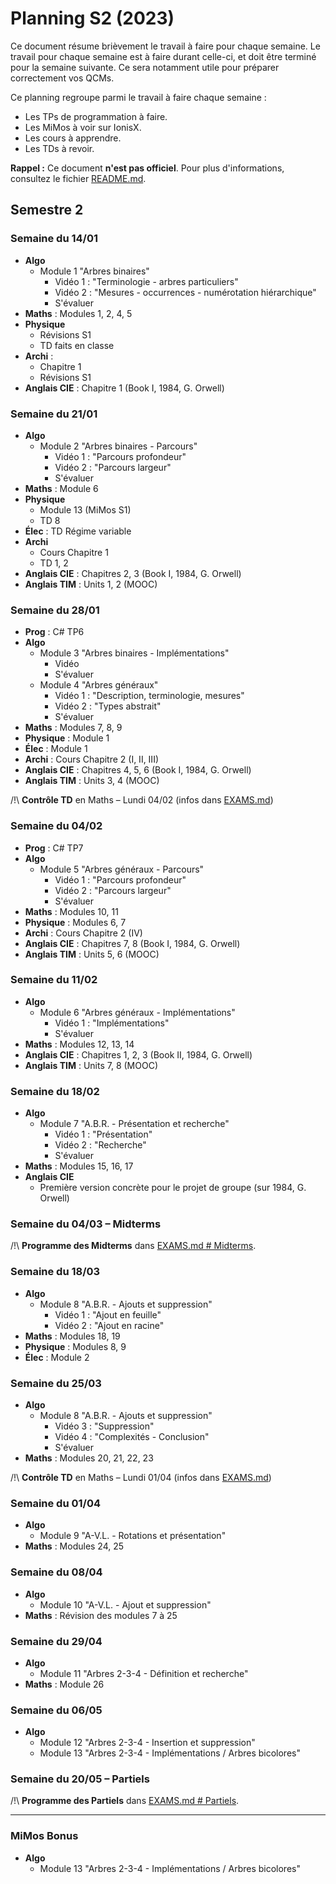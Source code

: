 # Planning S2 (2023)

Ce document résume brièvement le travail à faire pour chaque semaine.
Le travail pour chaque semaine est à faire durant celle-ci, et doit être terminé pour la semaine suivante. Ce sera notamment utile pour préparer correctement vos QCMs.

Ce planning regroupe parmi le travail à faire chaque semaine :
- Les TPs de programmation à faire.
- Les MiMos à voir sur IonisX.
- Les cours à apprendre.
- Les TDs à revoir.

**Rappel :** Ce document **n'est pas officiel**.
Pour plus d'informations, consultez le fichier [README.md](../../README.md).


## Semestre 2

### Semaine du 14/01

- **Algo**
	- Module 1 "Arbres binaires"
		- Vidéo 1 : "Terminologie - arbres particuliers"
		- Vidéo 2 : "Mesures - occurrences - numérotation hiérarchique"
		- S'évaluer
- **Maths** : Modules 1, 2, 4, 5
- **Physique**
	- Révisions S1
	- TD faits en classe
- **Archi** :
	- Chapitre 1
	- Révisions S1
- **Anglais CIE** : Chapitre 1 (Book I, 1984, G. Orwell)

### Semaine du 21/01

- **Algo**
	- Module 2 "Arbres binaires - Parcours"
		- Vidéo 1 : "Parcours profondeur"
		- Vidéo 2 : "Parcours largeur"
		- S'évaluer
- **Maths** : Module 6
- **Physique**
	- Module 13 (MiMos S1)
	- TD 8
- **Élec** : TD Régime variable
- **Archi**
	- Cours Chapitre 1
	- TD 1, 2
- **Anglais CIE** : Chapitres 2, 3 (Book I, 1984, G. Orwell)
- **Anglais TIM** : Units 1, 2 (MOOC)

### Semaine du 28/01

- **Prog** : C# TP6
- **Algo**
	- Module 3 "Arbres binaires - Implémentations"
		- Vidéo
		- S'évaluer
	- Module 4 "Arbres généraux"
		- Vidéo 1 : "Description, terminologie, mesures"
		- Vidéo 2 : "Types abstrait"
		- S'évaluer
- **Maths** : Modules 7, 8, 9
- **Physique** : Module 1
- **Élec** : Module 1
- **Archi** : Cours Chapitre 2 (I, II, III)
- **Anglais CIE** : Chapitres 4, 5, 6 (Book I, 1984, G. Orwell)
- **Anglais TIM** : Units 3, 4 (MOOC)

/!\ **Contrôle TD** en Maths – Lundi 04/02 (infos dans [EXAMS.md](EXAMS.md))

### Semaine du 04/02

- **Prog** : C# TP7
- **Algo**
	- Module 5 "Arbres généraux - Parcours"
		- Vidéo 1 : "Parcours profondeur"
		- Vidéo 2 : "Parcours largeur"
		- S'évaluer
- **Maths** : Modules 10, 11
- **Physique** : Modules 6, 7
- **Archi** : Cours Chapitre 2 (IV)
- **Anglais CIE** : Chapitres 7, 8 (Book I, 1984, G. Orwell)
- **Anglais TIM** : Units 5, 6 (MOOC)

### Semaine du 11/02

- **Algo**
	- Module 6 "Arbres généraux - Implémentations"
		- Vidéo 1 : "Implémentations"
		- S'évaluer
- **Maths** : Modules 12, 13, 14
- **Anglais CIE** : Chapitres 1, 2, 3 (Book II, 1984, G. Orwell)
- **Anglais TIM** : Units 7, 8 (MOOC)

### Semaine du 18/02

- **Algo**
	- Module 7 "A.B.R. - Présentation et recherche"
		- Vidéo 1 : "Présentation"
		- Vidéo 2 : "Recherche"
		- S'évaluer
- **Maths** : Modules 15, 16, 17
- **Anglais CIE**
  - Première version concrète pour le projet de groupe (sur 1984, G. Orwell)

### Semaine du 04/03 – Midterms

/!\ **Programme des Midterms** dans [EXAMS.md # Midterms](EXAMS.md#midterms).

### Semaine du 18/03

- **Algo**
	- Module 8 "A.B.R. - Ajouts et suppression"
		- Vidéo 1 : "Ajout en feuille"
		- Vidéo 2 : "Ajout en racine"
- **Maths** : Modules 18, 19
- **Physique** : Modules 8, 9
- **Élec** : Module 2

### Semaine du 25/03

- **Algo**
	- Module 8 "A.B.R. - Ajouts et suppression"
		- Vidéo 3 : "Suppression"
		- Vidéo 4 : "Complexités - Conclusion"
		- S'évaluer
- **Maths** : Modules 20, 21, 22, 23

/!\ **Contrôle TD** en Maths – Lundi 01/04 (infos dans [EXAMS.md](EXAMS.md))

### Semaine du 01/04

- **Algo**
	- Module 9 "A-V.L. - Rotations et présentation"
- **Maths** : Modules 24, 25

### Semaine du 08/04

- **Algo**
	- Module 10 "A-V.L. - Ajout et suppression"
- **Maths** : Révision des modules 7 à 25

### Semaine du 29/04

- **Algo**
	- Module 11 "Arbres 2-3-4 - Définition et recherche"
- **Maths** : Module 26

### Semaine du 06/05

- **Algo**
	- Module 12 "Arbres 2-3-4 - Insertion et suppression"
	- Module 13 "Arbres 2-3-4 - Implémentations / Arbres bicolores"

### Semaine du 20/05 – Partiels

/!\ **Programme des Partiels** dans [EXAMS.md # Partiels](EXAMS.md#partiels).

---

### MiMos Bonus

- **Algo**
	- Module 13 "Arbres 2-3-4 - Implémentations / Arbres bicolores"
